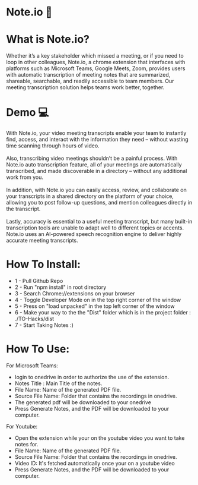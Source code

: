 # Note.io :memo:

# What is Note.io?
 Whether it’s a key stakeholder which missed a meeting, or if you need to loop in other colleagues, Note.io, a chrome extension that interfaces with platforms such as Microsoft Teams, Google Meets, Zoom, provides users with automatic transcription of meeting notes that are summarized, shareable, searchable, and readily accessible to team members. Our meeting transcription solution helps teams work better, together. <br /> 
# Demo :computer:
With Note.io, your video meeting transcripts enable your team to instantly find, access, and interact with the information they need – without wasting time scanning through hours of video. <br /> <br />
Also, transcribing video meetings shouldn’t be a painful process. With Note.io auto transcription feature, all of your meetings are automatically transcribed, and made discoverable in a directory – without any additional work from you. <br /> <br />
In addition, with Note.io you can easily access, review, and collaborate on your transcripts in a shared directory on the platform of your choice, allowing you to post follow-up questions, and mention colleagues directly in the transcript. <br /> <br />
Lastly, accuracy is essential to a useful meeting transcript, but many built-in transcription tools are unable to adapt well to different topics or accents. Note.io uses an AI-powered speech recognition engine to deliver highly accurate meeting transcripts. <br />
# How To Install:
  - 1 - Pull Github Repo
  - 2 - Run "npm install" in root directory
  - 3 - Search Chrome://extensions on your browser
  - 4 - Toggle Developer Mode on in the top right corner of the window
  - 5 - Press on "load unpacked" in the top left corner of the window
  - 6 - Make your way to the the "Dist" folder which is in the project folder : ./TO-Hacks/dist
  - 7 - Start Taking Notes :)

# How To Use:
  For Microsoft Teams:
  - login to onedrive in order to authorize the use of the extension.
  - Notes Title : Main Title of the notes.
  - File Name: Name of the generated PDF file.
  - Source File Name: Folder that contains the recordings in onedrive.
  - The generated pdf will be downloaded to your onedrive
  - Press Generate Notes, and the PDF will be downloaded to your computer.

  For Youtube:
  - Open the extension while your on the youtube video you want to take notes for.
  - File Name: Name of the generated PDF file.
  - Source File Name: Folder that contains the recordings in onedrive.
  - Video ID: It's fetched automatically once your on a youtube video
  - Press Generate Notes, and the PDF will be downloaded to your computer.
